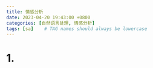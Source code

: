 ```yaml
---
title: 情感分析
date: 2023-04-20 19:43:00 +0800
categories: [自然语言处理, 情感分析]
tags: [sa]    # TAG names should always be lowercase
---
```


# 1. 